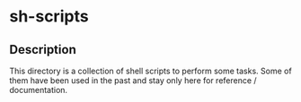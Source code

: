 # sh-scripts

## Description

This directory is a collection of shell scripts to perform some tasks.
Some of them have been used in the past and stay only here for reference / documentation.
